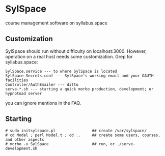 # SylSpace
course management software on syllabus.space


## Customization

SylSpace should run without difficulty on localhost:3000.  However, operation on a real host needs some customization.  Grep for syllabus.space:

	SylSpace.service --- to where SylSpace is located
	SylSpace-Secrets.conf --- SylSpace's working email and your OAUTH facilities
	Controller/AuthEmailer --- ditto
	serve-*.sh --- starting a quick morbo production, development; or hypnotoad server

you can ignore mentions in the FAQ.

## Starting

    # sudo initsylspace.pl                ## create /var/sylspace/
    # cd Model ; perl Model.t ; cd ..     ## create some users, courses, and other aspects
    # morbo -v SylSpace                   ## run, or ./serve-development.sh
